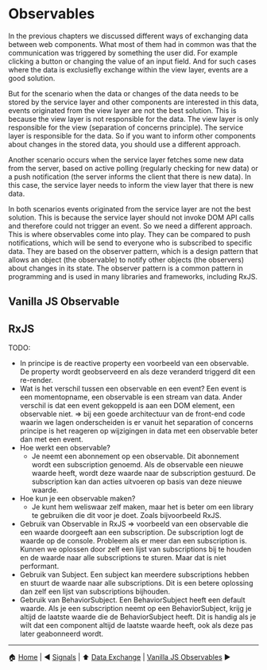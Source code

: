 # Observables

In the previous chapters we discussed different ways of exchanging data between web components. What most of them had in common was that the communication was triggered by something the user did. For example clicking a button or changing the value of an input field. And for such cases where the data is exclusiefly exchange within the view layer, events are a good solution.

But for the scenario when the data or changes of the data needs to be stored by the service layer and other components are interested in this data, events originated from the view layer are not the best solution. This is because the view layer is not responsible for the data. The view layer is only responsible for the view (separation of concerns principle). The service layer is responsible for the data. So if you want to inform other components about changes in the stored data, you should use a different approach.

Another scenario occurs when the service layer fetches some new data from the server, based on active polling (regularly checking for new data) or a push notification (the server informs the client that there is new data). In this case, the service layer needs to inform the view layer that there is new data.

In both scenarios events originated from the service layer are not the best solution. This is because the service layer should not invoke DOM API calls and therefore could not trigger an event. So we need a different approach. This is where observables come into play. They can be compared to push notifications, which will be send to everyone who is subscribed to specific data. They are based on the observer pattern, which is a design pattern that allows an object (the observable) to notify other objects (the observers) about changes in its state. The observer pattern is a common pattern in programming and is used in many libraries and frameworks, including RxJS.

## Vanilla JS Observable

## RxJS

TODO:

- In principe is de reactive property een voorbeeld van een observable. De property wordt geobserveerd en als deze veranderd triggerd dit een re-render.
- Wat is het verschil tussen een observable en een event? 
    Een event is een momentopname, een observable is een stream van data.
    Ander verschil is dat een event gekoppeld is aan een DOM element, een observable niet.
    => bij een goede architectuur van de front-end code waarin we lagen onderscheiden is er vanuit het separation of concerns principe is het reageren op wijzigingen in data met een observable beter dan met een event.
- Hoe werkt een observable?
  - Je neemt een abonnement op een observable. Dit abonnement wordt een subscription genoemd. Als de observable een nieuwe waarde heeft, wordt deze waarde naar de subscription gestuurd. De subscription kan dan acties uitvoeren op basis van deze nieuwe waarde.
- Hoe kun je een observable maken?
  - Je kunt hem weliswaar zelf maken, maar het is beter om een library te gebruiken die dit voor je doet. Zoals bijvoorbeeld RxJS.
- Gebruik van Observable in RxJS => voorbeeld van een observable die een waarde doorgeeft aan een subscription. De subscription logt de waarde op de console. Probleem als er meer dan een subscription is. Kunnen we oplossen door zelf een lijst van subscriptions bij te houden en de waarde naar alle subscriptions te sturen. Maar dat is niet performant.
- Gebruik van Subject. Een subject kan meerdere subscriptions hebben en stuurt de waarde naar alle subscriptions. Dit is een betere oplossing dan zelf een lijst van subscriptions bijhouden.
- Gebruik van BehaviorSubject. Een BehaviorSubject heeft een default waarde. Als je een subscription neemt op een BehaviorSubject, krijg je altijd de laatste waarde die de BehaviorSubject heeft. Dit is handig als je wilt dat een component altijd de laatste waarde heeft, ook als deze pas later geabonneerd wordt.

---

:house: [Home](../README.md) | :arrow_backward: [Signals](./signals.md) |
:arrow_up: [Data Exchange](./README.md) | [Vanilla JS Observables](./observables-vanilla-js.md) :arrow_forward:
